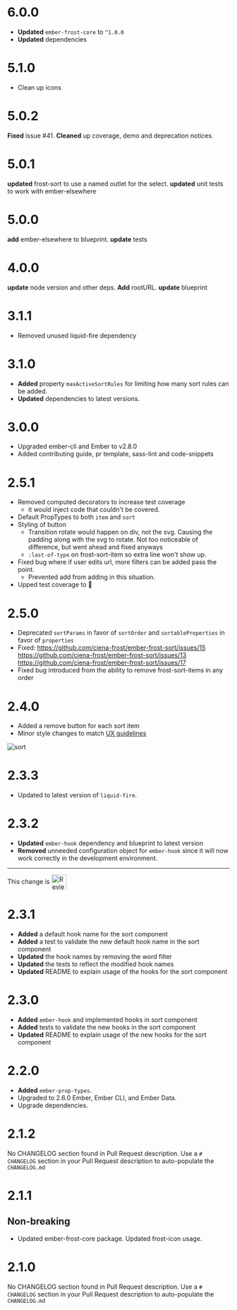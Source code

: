 # 6.0.0
* **Updated** `ember-frost-core` to `^1.0.0`
* **Updated** dependencies

# 5.1.0
* Clean up icons



# 5.0.2
**Fixed** issue #41. 
**Cleaned** up coverage, demo and deprecation notices.



# 5.0.1
**updated** frost-sort to use a named outlet for the select.
**updated** unit tests to work with ember-elsewhere

# 5.0.0
**add** ember-elsewhere to blueprint.
**update** tests



# 4.0.0
**update** node version and other deps. 
**Add** rootURL. 
**update** blueprint



# 3.1.1

* Removed unused liquid-fire dependency



# 3.1.0

* **Added** property `maxActiveSortRules` for limiting how many sort rules can be added.
* **Updated** dependencies to latest versions.



# 3.0.0
- Upgraded ember-cli and Ember to v2.8.0
- Added contributing guide, pr template, sass-lint and code-snippets

# 2.5.1
- Removed computed decorators to increase test coverage
    - it would inject code that couldn't be covered.
- Default PropTypes to both `item` and `sort`
- Styling of button
    - Transition rotate would happen on div, not the svg. Causing the padding along with the svg to rotate. Not too noticeable of difference, but went ahead and fixed anyways
    - `:last-of-type` on frost-sort-item so extra line won't show up.
- Fixed bug where if user edits url, more filters can be added pass the point. 
    - Prevented add from adding in this situation.
- Upped test coverage to 💯 

# 2.5.0
- Deprecated `sortParams` in favor of `sortOrder` and `sortableProperties` in favor of `properties`
- Fixed: https://github.com/ciena-frost/ember-frost-sort/issues/15
https://github.com/ciena-frost/ember-frost-sort/issues/13
https://github.com/ciena-frost/ember-frost-sort/issues/17
- Fixed bug introduced from the ability to remove frost-sort-items in any order

# 2.4.0

* Added a remove button for each sort item
* Minor style changes to match [UX guidelines](https://confluence.ciena.com/pages/viewpage.action?pageId=175019564)

![sort](https://cloud.githubusercontent.com/assets/8530858/17753369/6799d558-6484-11e6-900f-b22635a39461.png)



# 2.3.3

* Updated to latest version of `liquid-fire`.

# 2.3.2

* **Updated** `ember-hook` dependency and blueprint to latest version
* **Removed** unneeded configuration object for `ember-hook` since it will now work correctly in the development environment.

<!-- Reviewable:start -->
---
This change is [<img src="https://reviewable.io/review_button.svg" height="34" align="absmiddle" alt="Reviewable"/>](https://reviewable.io/reviews/ciena-frost/ember-frost-sort/25)
<!-- Reviewable:end -->


# 2.3.1

* **Added** a default hook name for the sort component
* **Added** a test to validate the new default hook name in the sort component
* **Updated** the hook names by removing the word filter
* **Updated** the tests to reflect the modified hook names
* **Updated** README to explain usage of the hooks for the sort component

# 2.3.0

* **Added** `ember-hook` and implemented hooks in sort component
* **Added** tests to validate the new hooks in the sort component
* **Updated** README to explain usage of the new hooks for the sort component

# 2.2.0

* **Added** `ember-prop-types`.
* Upgraded to 2.6.0 Ember, Ember CLI, and Ember Data.
* Upgrade dependencies.

# 2.1.2
No CHANGELOG section found in Pull Request description.
Use a `# CHANGELOG` section in your Pull Request description to auto-populate the `CHANGELOG.md`

# 2.1.1
## Non-breaking
- Updated ember-frost-core package. Updated frost-icon usage.

# 2.1.0
No CHANGELOG section found in Pull Request description.
Use a `# CHANGELOG` section in your Pull Request description to auto-populate the `CHANGELOG.md`

